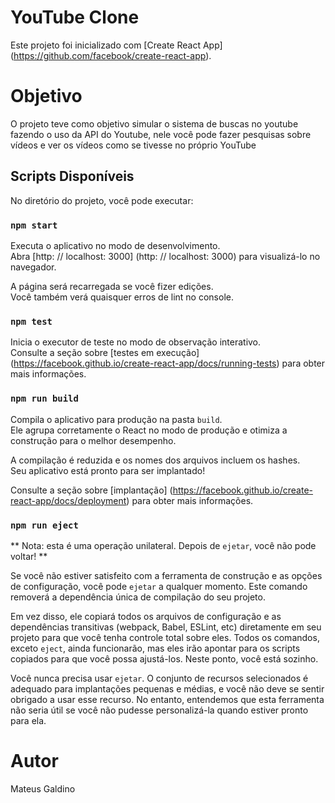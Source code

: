 # YouTube Clone
Este projeto foi inicializado com [Create React App] (https://github.com/facebook/create-react-app).

# Objetivo
O projeto teve como objetivo simular o sistema de buscas no youtube fazendo o uso da API do Youtube, nele você pode fazer pesquisas sobre vídeos e ver os vídeos como se tivesse no próprio YouTube

## Scripts Disponíveis

No diretório do projeto, você pode executar:

### `npm start`

Executa o aplicativo no modo de desenvolvimento. \
Abra [http: // localhost: 3000] (http: // localhost: 3000) para visualizá-lo no navegador.

A página será recarregada se você fizer edições. \
Você também verá quaisquer erros de lint no console.

### `npm test`

Inicia o executor de teste no modo de observação interativo. \
Consulte a seção sobre [testes em execução] (https://facebook.github.io/create-react-app/docs/running-tests) para obter mais informações.

### `npm run build`

Compila o aplicativo para produção na pasta `build`. \
Ele agrupa corretamente o React no modo de produção e otimiza a construção para o melhor desempenho.

A compilação é reduzida e os nomes dos arquivos incluem os hashes. \
Seu aplicativo está pronto para ser implantado!

Consulte a seção sobre [implantação] (https://facebook.github.io/create-react-app/docs/deployment) para obter mais informações.

### `npm run eject`

** Nota: esta é uma operação unilateral. Depois de `ejetar`, você não pode voltar! **

Se você não estiver satisfeito com a ferramenta de construção e as opções de configuração, você pode `ejetar` a qualquer momento. Este comando removerá a dependência única de compilação do seu projeto.

Em vez disso, ele copiará todos os arquivos de configuração e as dependências transitivas (webpack, Babel, ESLint, etc) diretamente em seu projeto para que você tenha controle total sobre eles. Todos os comandos, exceto `eject`, ainda funcionarão, mas eles irão apontar para os scripts copiados para que você possa ajustá-los. Neste ponto, você está sozinho.

Você nunca precisa usar `ejetar`. O conjunto de recursos selecionados é adequado para implantações pequenas e médias, e você não deve se sentir obrigado a usar esse recurso. No entanto, entendemos que esta ferramenta não seria útil se você não pudesse personalizá-la quando estiver pronto para ela.



# Autor
Mateus Galdino
